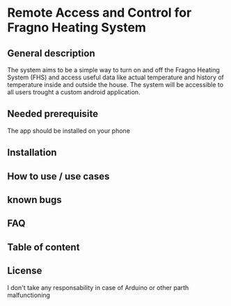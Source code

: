 # Remote Access and Control for Fragno Heating System

## General description

The system aims to be a simple way to turn on and off the Fragno Heating System (FHS) and access useful data like actual temperature and history of temperature inside and outside the house. The system will be accessible to all users trought a custom android application. 

## Needed prerequisite

The app should be installed on your phone

## Installation
## How to use / use cases
## known bugs
## FAQ
## Table of content
## License

I don't take any responsability in case of Arduino or other parth malfunctioning
